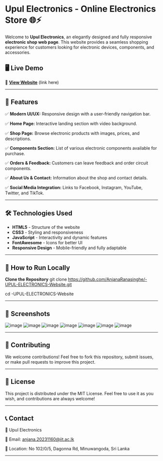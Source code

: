 # Upul Electronics - Online Electronics Store 🌐⚡

Welcome to **Upul Electronics**, an elegantly designed and fully responsive **electronic shop web page**. This website provides a seamless shopping experience for customers looking for electronic devices, components, and accessories.

## 🖥️ Live Demo
🚀 **[View Website](#)** (link here)

---

## 📌 Features

✅ **Modern UI/UX:** Responsive design with a user-friendly navigation bar.  

✅ **Home Page:** Interactive landing section with video background.  

✅ **Shop Page:** Browse electronic products with images, prices, and descriptions.  

✅ **Components Section:** List of various electronic components available for purchase. 

✅ **Orders & Feedback:** Customers can leave feedback and order circuit components.  

✅ **About Us & Contact:** Information about the shop and contact details.  

✅ **Social Media Integration:** Links to Facebook, Instagram, YouTube, Twitter, and TikTok.  

---

## 🛠️ Technologies Used

- **HTML5** - Structure of the website  
- **CSS3** - Styling and responsiveness  
- **JavaScript** - Interactivity and dynamic features  
- **FontAwesome** - Icons for better UI  
- **Responsive Design** - Mobile-friendly and fully adaptable  

---

## 🚀 How to Run Locally

**Clone the Repository**
git clone https://github.com/AnjanaRanasinghe/-UPUL-ELECTRONICS-Website.git

cd -UPUL-ELECTRONICS-Website

---

## 🎨 Screenshots

![image](https://github.com/user-attachments/assets/eaa83a2f-7e68-4017-9da8-6aca2c75c55e)
![image](https://github.com/user-attachments/assets/7fec67e7-5e06-4374-b2f5-884c4fd185a6)
![image](https://github.com/user-attachments/assets/e7ffb9ad-edbb-4ed1-917c-8def4ff36356)
![image](https://github.com/user-attachments/assets/9681e24d-c2f2-4240-bca8-75bfa177d6b8)
![image](https://github.com/user-attachments/assets/0a61fbcc-8af8-437d-840f-78778e2ab289)
![image](https://github.com/user-attachments/assets/5e150599-9668-484e-ab4e-fc1774d0c118)
![image](https://github.com/user-attachments/assets/386c5902-4caf-422f-aebc-622f23988026)


---

## 🤝 Contributing
We welcome contributions! Feel free to fork this repository, submit issues, or make pull requests to improve this project.

---

## 📜 License
This project is distributed under the MIT License. Feel free to use it as you wish, and contributions are always welcome!

---
## 📞 Contact
📍 Upul Electronics

📧 Email: anjana.20231160@iit.ac.lk

📍 Location: No 102/0/5, Dagonna Rd, Minuwangoda, Sri Lanka

---


